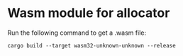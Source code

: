 # Wasm module for allocator

Run the following command to get a .wasm file:

`cargo build --target wasm32-unknown-unknown --release`